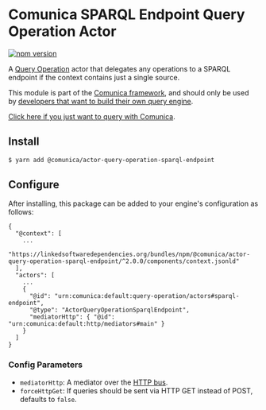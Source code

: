 # Comunica SPARQL Endpoint Query Operation Actor

[![npm version](https://badge.fury.io/js/%40comunica%2Factor-query-operation-sparql-endpoint.svg)](https://www.npmjs.com/package/@comunica/actor-query-operation-sparql-endpoint)

A [Query Operation](https://github.com/comunica/comunica/tree/master/packages/bus-query-operation) actor that delegates
any operations to a SPARQL endpoint if the context contains just a single source.

This module is part of the [Comunica framework](https://github.com/comunica/comunica),
and should only be used by [developers that want to build their own query engine](https://comunica.dev/docs/modify/).

[Click here if you just want to query with Comunica](https://comunica.dev/docs/query/).

## Install

```bash
$ yarn add @comunica/actor-query-operation-sparql-endpoint
```

## Configure

After installing, this package can be added to your engine's configuration as follows:
```text
{
  "@context": [
    ...
    "https://linkedsoftwaredependencies.org/bundles/npm/@comunica/actor-query-operation-sparql-endpoint/^2.0.0/components/context.jsonld"  
  ],
  "actors": [
    ...
    {
      "@id": "urn:comunica:default:query-operation/actors#sparql-endpoint",
      "@type": "ActorQueryOperationSparqlEndpoint",
      "mediatorHttp": { "@id": "urn:comunica:default:http/mediators#main" }
    }
  ]
}
```

### Config Parameters

* `mediatorHttp`: A mediator over the [HTTP bus](https://github.com/comunica/comunica/tree/master/packages/bus-http).
* `forceHttpGet`: If queries should be sent via HTTP GET instead of POST, defaults to `false`.
